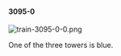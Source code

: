 #### 3095-0
![train-3095-0-0.png](https://github.com/lil-lab/nlvr/raw/master/nlvr/train/images/27/train-3095-0-0.png "train-3095-0-0.png")

One of the three towers is blue.